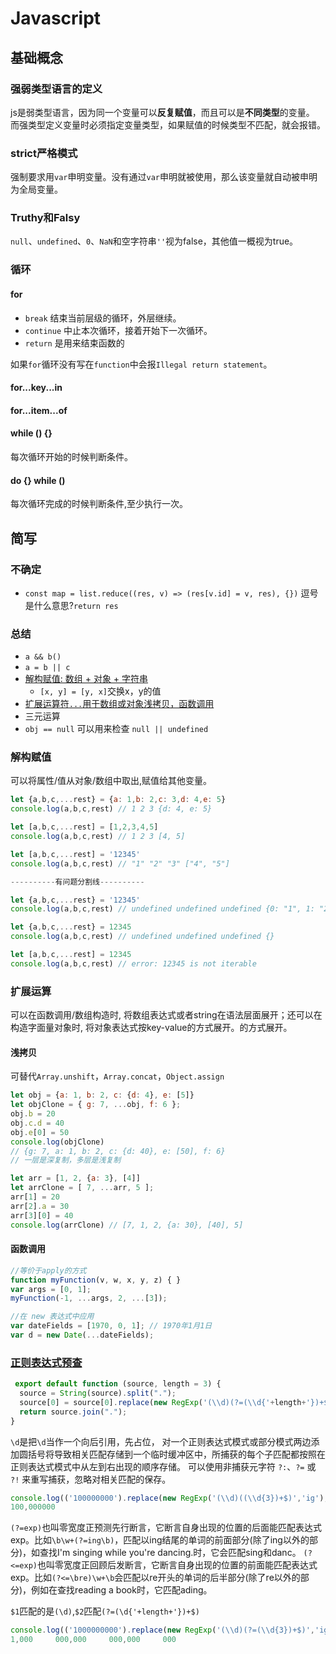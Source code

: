 # Javascript

## 基础概念

### 强弱类型语言的定义

js是弱类型语言，因为同一个变量可以**反复赋值**，而且可以是**不同类型**的变量。  
而强类型定义变量时必须指定变量类型，如果赋值的时候类型不匹配，就会报错。

### strict严格模式

强制要求用`var`申明变量。没有通过`var`申明就被使用，那么该变量就自动被申明为全局变量。

### Truthy和Falsy

`null`、`undefined`、`0`、`NaN`和空字符串`''`视为false，其他值一概视为true。

### 循环

#### for

* `break` 结束当前层级的循环，外层继续。
* `continue` 中止本次循环，接着开始下一次循环。 
* `return` 是用来结束函数的

如果`for`循环没有写在`function`中会报`Illegal return statement`。

#### for...key...in

#### for...item...of

#### while \(\) {}

每次循环开始的时候判断条件。

#### do {} while \(\)

每次循环完成的时候判断条件,至少执行一次。

## 简写

### 不确定

* `const map = list.reduce((res, v) => (res[v.id] = v, res), {})`  逗号是什么意思?`return res`

### 总结

* `a && b()`
* `a = b || c`
* [解构赋值: 数组 + 对象 + 字符串](./#解构赋值)
  * `[x, y] = [y, x]`交换x，y的值
* [扩展运算符`...`用于数组或对象浅拷贝，函数调用](./#扩展运算符)
* 三元运算
* `obj == null` 可以用来检查 `null || undefined`

### 解构赋值

可以将属性/值从对象/数组中取出,赋值给其他变量。

```javascript
let {a,b,c,...rest} = {a: 1,b: 2,c: 3,d: 4,e: 5}
console.log(a,b,c,rest) // 1 2 3 {d: 4, e: 5}

let [a,b,c,...rest] = [1,2,3,4,5]
console.log(a,b,c,rest) // 1 2 3 [4, 5]

let [a,b,c,...rest] = '12345'
console.log(a,b,c,rest) // "1" "2" "3" ["4", "5"]

----------有问题分割线----------

let {a,b,c,...rest} = '12345'
console.log(a,b,c,rest) // undefined undefined undefined {0: "1", 1: "2", 2: "3", 3: "4", 4: "5"}

let {a,b,c,...rest} = 12345
console.log(a,b,c,rest) // undefined undefined undefined {}

let [a,b,c,...rest] = 12345
console.log(a,b,c,rest) // error: 12345 is not iterable
```

### 扩展运算

可以在函数调用/数组构造时, 将数组表达式或者string在语法层面展开；还可以在构造字面量对象时, 将对象表达式按key-value的方式展开。的方式展开。

#### **浅拷贝** 

可替代`Array.unshift`，`Array.concat`，`Object.assign`

```javascript
let obj = {a: 1, b: 2, c: {d: 4}, e: [5]}
let objClone = { g: 7, ...obj, f: 6 };
obj.b = 20
obj.c.d = 40
obj.e[0] = 50
console.log(objClone) 
// {g: 7, a: 1, b: 2, c: {d: 40}, e: [50], f: 6}
// 一层是深复制，多层是浅复制

let arr = [1, 2, {a: 3}, [4]]
let arrClone = [ 7, ...arr, 5 ];
arr[1] = 20
arr[2].a = 30
arr[3][0] = 40
console.log(arrClone) // [7, 1, 2, {a: 30}, [40], 5]
```

#### **函数调用**

```javascript
//等价于apply的方式
function myFunction(v, w, x, y, z) { }
var args = [0, 1];
myFunction(-1, ...args, 2, ...[3]);

//在 new 表达式中应用
var dateFields = [1970, 0, 1]; // 1970年1月1日
var d = new Date(...dateFields);
```

### [正则表达式预查](https://www.cnblogs.com/allen2333/p/9835654.html)

```javascript
 export default function (source, length = 3) {
  source = String(source).split(".");
  source[0] = source[0].replace(new RegExp('(\\d)(?=(\\d{'+length+'})+$)','ig'),"$1,");
  return source.join(".");
}
```

`\d`是把`\d`当作一个向后引用，先占位， 对一个正则表达式模式或部分模式两边添加圆括号将导致相关匹配存储到一个临时缓冲区中，所捕获的每个子匹配都按照在正则表达式模式中从左到右出现的顺序存储。 可以使用非捕获元字符 `?:`、`?=` 或 `?!` 来重写捕获，忽略对相关匹配的保存。

```javascript
console.log(('100000000').replace(new RegExp('(\\d)((\\d{3})+$)','ig'),"$1,$2     "))
100,000000
```

`(?=exp)`也叫零宽度正预测先行断言，它断言自身出现的位置的后面能匹配表达式exp。比如`\b\w+(?=ing\b)`，匹配以ing结尾的单词的前面部分\(除了ing以外的部分\)，如查找I'm singing while you're dancing.时，它会匹配sing和danc。 `(?<=exp)`也叫零宽度正回顾后发断言，它断言自身出现的位置的前面能匹配表达式exp。比如`(?<=\bre)\w+\b`会匹配以re开头的单词的后半部分\(除了re以外的部分\)，例如在查找reading a book时，它匹配ading。

`$1`匹配的是`(\d)`,`$2`匹配`(?=(\d{'+length+'})+$)`

```javascript
console.log(('1000000000').replace(new RegExp('(\\d)(?=(\\d{3})+$)','ig'),"$1,$2     "))
1,000     000,000     000,000     000
```

